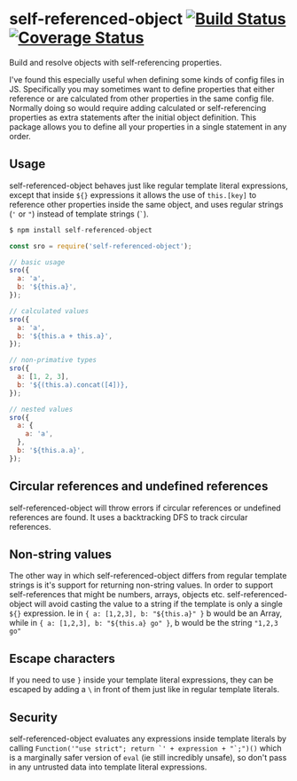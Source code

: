 # self-referenced-object [![Build Status][build-badge]][build-status] [![Coverage Status][coverage-badge]][coverage-status]

Build and resolve objects with self-referencing properties.

I've found this especially useful when defining some kinds of config files in JS.
Specifically you may sometimes want to define properties that either reference or are calculated from other properties in the same config file.
Normally doing so would require adding calculated or self-referencing properties as extra statements after the initial object definition.
This package allows you to define all your properties in a single statement in any order.

## Usage

self-referenced-object behaves just like regular template literal expressions,
except that inside `${}` expressions it allows the use of `this.[key]` to reference other properties inside the same object,
and uses regular strings (`'` or `"`) instead of template strings (`` ` ``).

```js
$ npm install self-referenced-object 

const sro = require('self-referenced-object');

// basic usage
sro({
  a: 'a',
  b: '${this.a}',
});

// calculated values
sro({
  a: 'a',
  b: '${this.a + this.a}',
});

// non-primative types
sro({
  a: [1, 2, 3],
  b: '${(this.a).concat([4])},
});

// nested values
sro({
  a: {
    a: 'a',
  },
  b: '${this.a.a}',
});
```

## Circular references and undefined references

self-referenced-object will throw errors if circular references or undefined references are found.
It uses a backtracking DFS to track circular references.

## Non-string values

The other way in which self-referenced-object differs from regular template strings is it's support for returning non-string values. In order to support self-references that might be numbers, arrays, objects etc. self-referenced-object will avoid casting the value to a string if the template is only a single `${}` expression. Ie in `{ a: [1,2,3], b: "${this.a}" }` b would be an Array, while in `{ a: [1,2,3], b: "${this.a} go" }`, b would be the string `"1,2,3 go"`

## Escape characters

If you need to use `}` inside your template literal expressions, they can be escaped by adding a `\` in front of them just like in regular template literals.

## Security

self-referenced-object evaluates any expressions inside template literals by calling ``Function('"use strict"; return `' + expression + "`;")()`` which is a marginally safer version of `eval` (ie still incredibly unsafe), so don't pass in any untrusted data into template literal expressions.

<!-- Definitions -->

[build-badge]: https://img.shields.io/travis/alex-e-leon/self-referenced-object.svg

[build-status]: https://travis-ci.org/alex-e-leon/self-referenced-object

[coverage-badge]: https://img.shields.io/codecov/c/github/alex-e-leon/self-referenced-object.svg

[coverage-status]: https://codecov.io/github/alex-e-leon/self-referenced-object
